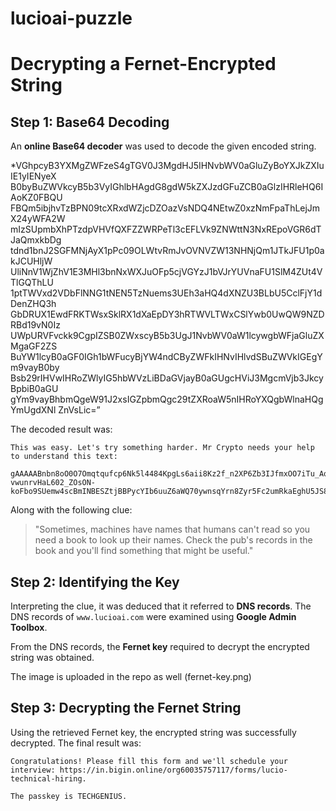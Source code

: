 # lucioai-puzzle

# Decrypting a Fernet-Encrypted String

## Step 1: Base64 Decoding

An **online Base64 decoder** was used to decode the given encoded string. 

*VGhpcyB3YXMgZWFzeS4gTGV0J3MgdHJ5IHNvbWV0aGluZyBoYXJkZXIuIE1yIENyeX
B0byBuZWVkcyB5b3VyIGhlbHAgdG8gdW5kZXJzdGFuZCB0aGlzIHRleHQ6IAoKZ0FBQU
FBQm5ibjhvTzBPN09tcXRxdWZjcDZOazVsNDQ4NEtwZ0xzNmFpaThLejJmX24yWFA2W
mIzSUpmbXhPTzdpVHVfQXFZZWRPeTl3cEFLVk9ZNWttN3NxREpoVGR6dTJaQmxkbDg
tdnd1bnJ2SGFMNjAyX1pPc09OLWtvRmJvOVNVZW13NHNjQm1JTkJFU1p0akJCUHljW
UliNnV1WjZhV1E3MHl3bnNxWXJuOFp5cjVGYzJ1bVJrYUVnaFU1SlM4ZUt4VTlGQThLU
1ptTWVxd2VDbFlNNG1tNEN5TzNuems3UEh3aHQ4dXNZU3BLbU5CclFjY1dDenZHQ3h
GbDRUX1EwdFRKTWsxSklRX1dXaEpDY3hRTWVLTWxCSlYwb0UwQW9NZDRBd19vN0Iz
UWpURVFvckk9CgpIZSB0ZWxscyB5b3UgJ1NvbWV0aW1lcywgbWFjaGluZXMgaGF2ZS
BuYW1lcyB0aGF0IGh1bWFucyBjYW4ndCByZWFkIHNvIHlvdSBuZWVkIGEgYm9vayB0by
Bsb29rIHVwIHRoZWlyIG5hbWVzLiBDaGVjayB0aGUgcHViJ3MgcmVjb3JkcyBpbiB0aGU
gYm9vayBhbmQgeW91J2xsIGZpbmQgc29tZXRoaW5nIHRoYXQgbWlnaHQgYmUgdXNl
ZnVsLic=”

The decoded result was:

```
This was easy. Let's try something harder. Mr Crypto needs your help to understand this text:

gAAAAABnbn8oO0O7Omqtqufcp6Nk5l4484KpgLs6aii8Kz2f_n2XP6Zb3IJfmxOO7iTu_AqYedOy9wpAKVOY5km7sqDJhTdzu2ZBldl8-vwunrvHaL602_ZOsON-koFbo9SUemw4scBmINBESZtjBBPycYIb6uuZ6aWQ70ywnsqYrn8Zyr5Fc2umRkaEghU5JS8eKxU9FA8KSZmMeqweClYM4mm4CyO3nzk7PHwht8usYSpKmNBrQccWCzvGCxFl4T_Q0tTJMk1JIQ_WWhJCcxQMeKMlBJV0oE0AoMd4Aw_o7B3QjTEQorI=
```

Along with the following clue:

> "Sometimes, machines have names that humans can't read so you need a book to look up their names. Check the pub's records in the book and you'll find something that might be useful."

## Step 2: Identifying the Key

Interpreting the clue, it was deduced that it referred to **DNS records**. The DNS records of `www.lucioai.com` were examined using **Google Admin Toolbox**.

From the DNS records, the **Fernet key** required to decrypt the encrypted string was obtained.

The image is uploaded in the repo as well (fernet-key.png)

## Step 3: Decrypting the Fernet String

Using the retrieved Fernet key, the encrypted string was successfully decrypted. The final result was:

```
Congratulations! Please fill this form and we'll schedule your interview: https://in.bigin.online/org60035757117/forms/lucio-technical-hiring.

The passkey is TECHGENIUS.
```


